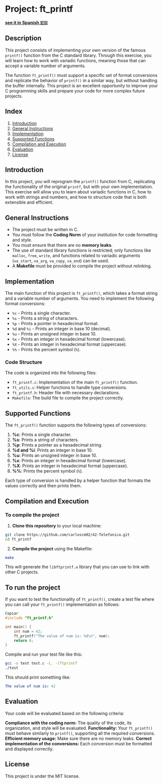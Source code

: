 # Project: ft_printf

**[see it in Spanish 🇪🇸](https://github.com/carloscm02/42-Telefonica/blob/main/ft_printf/README.md)**

## Description

This project consists of implementing your own version of the famous `printf()` function from the C standard library. Through this exercise, you will learn how to work with variadic functions, meaning those that can accept a variable number of arguments.

The function `ft_printf()` must support a specific set of format conversions and replicate the behavior of `printf()` in a similar way, but without handling the buffer internally. This project is an excellent opportunity to improve your C programming skills and prepare your code for more complex future projects.

## Index

1. [Introduction](#introduction)
2. [General Instructions](#general-instructions)
3. [Implementation](#implementation)
4. [Supported Functions](#supported-functions)
5. [Compilation and Execution](#compilation-and-execution)
6. [Evaluation](#evaluation)
7. [License](#license)

## Introduction

In this project, you will reprogram the `printf()` function from C, replicating the functionality of the original `printf`, but with your own implementation. This exercise will allow you to learn about variadic functions in C, how to work with strings and numbers, and how to structure code that is both extensible and efficient.

## General Instructions

- The project must be written in C.
- You must follow the **Coding Norm** of your institution for code formatting and style.
- You must ensure that there are no **memory leaks**.
- The use of standard library functions is restricted; only functions like `malloc`, `free`, `write`, and functions related to variadic arguments (`va_start`, `va_arg`, `va_copy`, `va_end`) can be used.
- A **Makefile** must be provided to compile the project without relinking.

## Implementation

The main function of this project is `ft_printf()`, which takes a format string and a variable number of arguments. You need to implement the following format conversions:

- `%c` - Prints a single character.
- `%s` - Prints a string of characters.
- `%p` - Prints a pointer in hexadecimal format.
- `%d` and `%i` - Prints an integer in base 10 (decimal).
- `%u` - Prints an unsigned integer in base 10.
- `%x` - Prints an integer in hexadecimal format (lowercase).
- `%X` - Prints an integer in hexadecimal format (uppercase).
- `%%` - Prints the percent symbol (`%`).

### Code Structure

The code is organized into the following files:

- `ft_printf.c`: Implementation of the main `ft_printf()` function.
- `ft_utils.c`: Helper functions to handle type conversions.
- `ft_printf.h`: Header file with necessary declarations.
- `Makefile`: The build file to compile the project correctly.

## Supported Functions

The `ft_printf()` function supports the following types of conversions:

1. **%c**: Prints a single character.
2. **%s**: Prints a string of characters.
3. **%p**: Prints a pointer as a hexadecimal string.
4. **%d and %i**: Prints an integer in base 10.
5. **%u**: Prints an unsigned integer in base 10.
6. **%x**: Prints an integer in hexadecimal format (lowercase).
7. **%X**: Prints an integer in hexadecimal format (uppercase).
8. **%%**: Prints the percent symbol (`%`).

Each type of conversion is handled by a helper function that formats the values correctly and then prints them.

## Compilation and Execution

### To compile the project

1. **Clone this repository** to your local machine:

```bash
git clone https://github.com/carloscm02/42-Telefonica.git
cd ft_printf
```

2. **Compile the project** using the Makefile:
```bash
make
```

This will generate the `libftprintf.a` library that you can use to link with other C projects.

## To run the project
If you want to test the functionality of `ft_printf()`, create a test file where you can call your `ft_printf()` implementation as follows:

```c
Copiar
#include "ft_printf.h"

int main() {
    int num = 42;
    ft_printf("The value of num is: %d\n", num);
    return 0;
}
```

Compile and run your test file like this:

```bash
gcc -o test test.c -L. -lftprintf
./test
```

This should print something like:

```yaml
The value of num is: 42
```

## Evaluation
Your code will be evaluated based on the following criteria:

**Compliance with the coding norm:** The quality of the code, its organization, and style will be evaluated.
**Functionality:** Your `ft_printf()` must behave similarly to `printf()`, supporting all the required conversions.
**Efficient memory usage:** Make sure there are no memory leaks.
**Correct implementation of the conversions:** Each conversion must be formatted and displayed correctly.

## License
This project is under the MIT license.